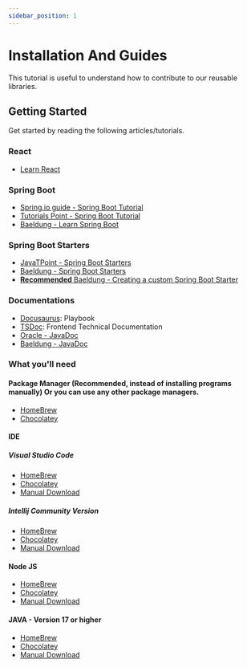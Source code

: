 ```yaml
---
sidebar_position: 1
---
```


# Installation And Guides

This tutorial is useful to understand how to contribute to our reusable libraries.

## Getting Started

Get started by reading the following articles/tutorials.

### React
- [Learn React](https://react.dev/learn)

### Spring Boot
- [Spring.io guide - Spring Boot Tutorial](https://spring.io/guides/gs/spring-boot/)
- [Tutorials Point - Spring Boot Tutorial](https://www.tutorialspoint.com/spring_boot/index.htm)
- [Baeldung - Learn Spring Boot](httcps://www.baeldung.com/spring-boot)

### Spring Boot Starters
- [JavaTPoint - Spring Boot Starters](https://www.javatpoint.com/spring-boot-starters)
- [Baeldung - Spring Boot Starters](https://www.baeldung.com/spring-boot-starters)
- [**Recommended** Baeldung - Creating a custom Spring Boot Starter](https://www.baeldung.com/spring-boot-custom-starter)

### Documentations
- [Docusaurus](https://docusaurus.io): Playbook
- [TSDoc](https://tsdoc.org): Frontend Technical Documentation
- [Oracle - JavaDoc](https://www.oracle.com/sg/technical-resources/articles/java/javadoc-tool.html)
- [Baeldung - JavaDoc](https://www.baeldung.com/javadoc)

### What you'll need

#### Package Manager (Recommended, instead of installing programs manually) Or you can use any other package managers.
- [HomeBrew](https://brew.sh)
- [Chocolatey](https://chocolatey.org/install) 

#### IDE
##### Visual Studio Code
- [HomeBrew](https://formulae.brew.sh/cask/visual-studio-code)
- [Chocolatey](https://community.chocolatey.org/packages/vscode#install)
- [Manual Download](https://code.visualstudio.com/download)
##### Intellij Community Version
- [HomeBrew](https://formulae.brew.sh/cask/intellij-idea-ce)
- [Chocolatey](https://community.chocolatey.org/packages/intellijidea-community)
- [Manual Download](https://www.jetbrains.com/idea/download/)

#### Node JS
- [HomeBrew](https://formulae.brew.sh/formula/node)
- [Chocolatey](https://community.chocolatey.org/packages/nodejs)
- [Manual Download](https://nodejs.org/en/download)

#### JAVA - Version 17 or higher
- [HomeBrew](https://formulae.brew.sh/formula/openjdk@17)
- [Chocolatey](https://community.chocolatey.org/packages/openjdk/17.0.2)
- [Manual Download](https://jdk.java.net/archive/)
